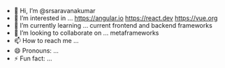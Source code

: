 - 👋 Hi, I’m @srsaravanakumar
- 👀 I’m interested in ... https://angular.io https://react.dev https://vue.org
- 🌱 I’m currently learning ... current frontend and backend frameworks
- 💞️ I’m looking to collaborate on ... metaframeworks
- 📫 How to reach me ...
- 😄 Pronouns: ...
- ⚡ Fun fact: ...

<!---
srsaravanakumar/srsaravanakumar is a ✨ special ✨ repository because its `README.md` (this file) appears on your GitHub profile.
You can click the Preview link to take a look at your changes.
--->
